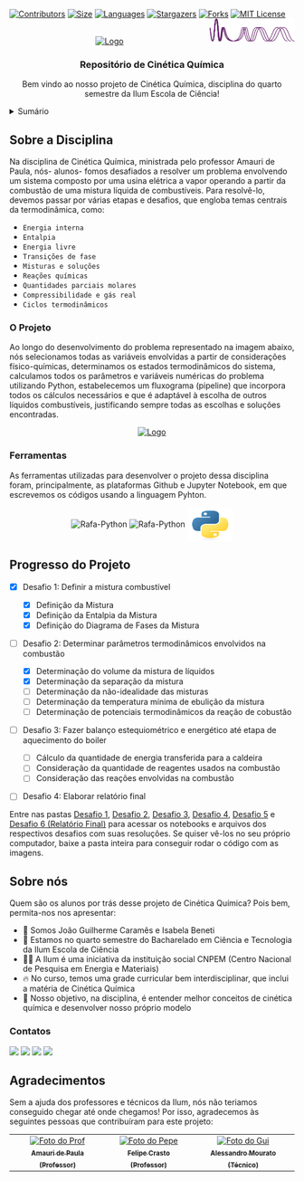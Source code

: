 
<!-- PROJECT SHIELDS -->
<!--
*** I'm using markdown "reference style" links for readability.
*** Reference links are enclosed in brackets [ ] instead of parentheses ( ).
*** See the bottom of this document for the declaration of the reference variables
*** for contributors-url, forks-url, etc. This is an optional, concise syntax you may use.
*** https://www.markdownguide.org/basic-syntax/#reference-style-links
-->
[![Contributors][contributors-shield]][contributors-url]
[![Size][size-shield]][size-url]
[![Languages][languages-shield]][languages-url]
[![Stargazers][stars-shield]][stars-url]
[![Forks][forks-shield]][forks-url]
[![MIT License][license-shield]][license-url]
<img align="right" alt="ilum" height="40" width="150" src="https://github.com/pedrozanineli/pcd.github.io/blob/main/logo1.png">
 
  

<!-- LOGO -->
<br />

<div align="center">
  <a href="![neural](https://user-images.githubusercontent.com/106626661/225796535-51b41213-8397-435d-ab94-dc64551a2da1.gif)">
    <img src="https://github.com/benetao/Cinetica_Quimica/assets/106626661/12347804-032b-4d95-91ae699210dd03ee" alt="Logo" width="220" height="220">
  </a>

  <h3 align="center">Repositório de Cinética Química</h3>

  <p align="center">
    Bem vindo ao nosso projeto de Cinética Química, disciplina do quarto semestre da Ilum Escola de Ciência!
   
  </p>
</div>



<!-- Sumário -->
<details>
  <summary>Sumário</summary>
  <ol>
    <li>
      <a href="#sobre">Sobre a Disciplina</a>
      <ul>
        <li><a href="#projeto">O Projeto</a></li>
       </ul>
      <ul>
        <li><a href="#ferramentas">Ferramentas</a></li>
      </ul>
    </li>
    <li><a href="#progresso">Progresso do Projeto</a></li>
    <li>
      <a href="#isa">Sobre nós</a>
      <ul>
        <li><a href="#contato">Contatos</a></li>
      </ul>
    </li>
    <li><a href="#acknowledgments">Agradecimentos</a></li>
  </ol>
</details>



<!-- Sobre a Disciplina e o Projeto -->
## Sobre a Disciplina <a name="sobre"></a>

Na disciplina de Cinética Química, ministrada pelo professor Amauri de Paula, nós- alunos- fomos desafiados a resolver um problema envolvendo um sistema composto por uma usina elétrica a vapor operando a partir da combustão de uma mistura líquida de combustíveis. Para resolvê-lo, devemos passar por várias etapas e desafios, que engloba temas centrais da termodinâmica, como:
* `Energia interna` 
* `Entalpia`
* `Energia livre`
* `Transições de fase`
* `Misturas e soluções`
* `Reações químicas`
* `Quantidades parciais molares`
* `Compressibilidade e gás real`
* `Ciclos termodinâmicos`


### O Projeto <a name= "projeto"></a>

Ao longo do desenvolvimento do problema representado na imagem abaixo, nós selecionamos todas as variáveis envolvidas a partir de considerações físico-químicas, determinamos os estados termodinâmicos do sistema, calculamos todos os parâmetros e variáveis numéricas do problema utilizando Python, estabelecemos um fluxograma (pipeline) que incorpora todos os cálculos necessários e que é adaptável à escolha de outros líquidos combustíveis, justificando sempre todas as escolhas e soluções encontradas.

<div align="center">
  <a href="![neural](https://user-images.githubusercontent.com/106626661/225796535-51b41213-8397-435d-ab94-dc64551a2da1.gif)">
    <img src="https://user-images.githubusercontent.com/106626661/226015817-8e68aac6-a052-4365-b51f-db0617168af1.png" alt="Logo" width="750" height="440">
  </a>
</div>

### Ferramentas <a name="ferramentas"></a>

As ferramentas utilizadas para desenvolver o projeto dessa disciplina foram, principalmente, as plataformas Github e Jupyter Notebook, em que escrevemos os códigos usando a  linguagem Pyhton.
</div>
<div align="center">
<img align="center" alt="Rafa-Python" height="60" width="60" src= https://user-images.githubusercontent.com/106626661/225802391-d24ac038-78b1-4b2d-8720-f5f9fb4dac9a.png>
 <img align="center" alt="Rafa-Python" height="70" width="70" src= https://user-images.githubusercontent.com/106626661/225802823-3edf4493-8191-433f-9152-7e73b941aadb.png>
 <img align="center" alt="Rafa-Python" height="60" width="80" src="https://raw.githubusercontent.com/devicons/devicon/master/icons/python/python-original.svg">
 
</div>





<!-- Progresso -->
## Progresso do Projeto <a name="progresso"></a>

- [x] Desafio 1: Definir a mistura combustível
    - [x] Definição da Mistura
    - [x] Definição da Entalpia da Mistura
    - [x] Definição do Diagrama de Fases da Mistura
    
- [ ] Desafio 2: Determinar parâmetros termodinâmicos envolvidos na combustão
    - [x] Determinação do volume da mistura de líquidos
    - [x] Determinação da separação da mistura
    - [ ] Determinação da não-idealidade das misturas
    - [ ] Determinação da temperatura mínima de ebulição da mistura
    - [ ] Determinação de potenciais termodinâmicos da reação de cobustão
    
- [ ] Desafio 3: Fazer balanço estequiométrico e energético até etapa de aquecimento do boiler
    - [ ] Cálculo da quantidade de energia transferida para a caldeira
    - [ ] Consideração da quantidade de reagentes usados na combustão
    - [ ] Consideração das reações envolvidas na combustão

- [ ] Desafio 4: Elaborar relatório final
   

Entre nas pastas [Desafio 1](https://github.com/benetao/Cinetica_Quimica/tree/main/Desafio%201), [Desafio 2](https://github.com/benetao/Cinetica_Quimica/tree/main/Desafio%202), [Desafio 3](https://github.com/benetao/Cinetica_Quimica/tree/main/Desafio%203), [Desafio 4](https://github.com/benetao/Cinetica_Quimica/tree/main/Desafio%204), [Desafio 5](https://github.com/benetao/Cinetica_Quimica/tree/main/Desafio%205) e [Desafio 6 (Relatório Final)](https://github.com/benetao/Cinetica_Quimica/tree/main/Desafio%206%20(Relat%C3%B3rio%20Final)) para acessar os notebooks e arquivos dos respectivos desafios com suas resoluções. Se quiser vê-los no seu próprio computador, baixe a pasta inteira para conseguir rodar o código com as imagens.
<!-- Sobre mim -->
## Sobre nós

Quem são os alunos por trás desse projeto de Cinética Química? Pois bem, permita-nos nos apresentar:

- 👋 Somos João Guilherme Caramês e Isabela Beneti
- 📕 Estamos no quarto semestre do Bacharelado em Ciência e Tecnologia da Ilum Escola de Ciência
- 👨‍🔬 A Ilum é uma iniciativa da instituição social CNPEM (Centro Nacional de Pesquisa em Energia e Materiais)
- 🔥 No curso, temos uma grade curricular bem interdisciplinar, que inclui a matéria de Cinética Química
- 🚗 Nosso objetivo, na disciplina, é entender melhor conceitos de cinética química e desenvolver nosso próprio modelo

<!-- CONTATO -->
### Contatos <a name="contato"></a>
 
<div>
  <a href="https://instagram.com/isa.beneti" target="_blank"><img src="https://img.shields.io/badge/-Instagram-%23E4405F?style=for-the-badge&logo=instagram&logoColor=white" target="_blank"></a>
  <a href = "mailto:isabela220039@ilum.cnpem.br"><img src="https://img.shields.io/badge/-Gmail-%23333?style=for-the-badge&logo=gmail&logoColor=white" target="_blank"></a>
  <a href="https://www.linkedin.com/in/isabela-bento-beneti-044183236" target="_blank"><img src="https://img.shields.io/badge/-LinkedIn-%230077B5?style=for-the-badge&logo=linkedin&logoColor=white" target="_blank"></a> 
  <a href="https://www.youtube.com/channel/UCvf7m3bDwbFaezDbe_Igg_w" target="_blank"><img src="https://img.shields.io/badge/YouTube-FF0000?style=for-the-badge&logo=youtube&logoColor=white" target="_blank"></a>
 



<!-- ACKNOWLEDGMENTS -->
## Agradecimentos <a name="acknowledgments"></a>

Sem a ajuda dos professores e técnicos da Ilum, nós não teriamos conseguido chegar até onde chegamos! Por isso, agradecemos às seguintes pessoas que contribuíram para este projeto:

<table>
  <tr>
    <td align="center">
      <a href="#">
        <img src="https://user-images.githubusercontent.com/106626661/226685894-701a7c74-396c-4a82-9920-7488b3095fb7.png" width="100px;" alt="Foto do Prof"/><br>
        <sub>
          <b>Amauri de Paula (Professor)</b>
        </sub>
      </a>
    </td>
    <td align="center">
      <a href="#">
        <img src="https://user-images.githubusercontent.com/106626661/226698669-e1b3521b-5f37-4d02-85a4-8a71cfcd694d.png" width="100px;" alt="Foto do Pepe"/><br>
        <sub>
          <b>Felipe Crasto (Professor)</b>
        </sub>
      </a>
    </td>
    <td align="center">
      <a href="#">
        <img src="https://user-images.githubusercontent.com/106626661/226698185-db45afae-5bb1-4f08-aef7-6161738d9c5e.png" width="100px;" alt="Foto do Gui"/><br>
        <sub>
          <b>Alessandro Mourato (Técnico)</b>
        </sub>
      </a>
    </td>
  </tr>
</table>
</div>
<div style="display: inline_block"><br>
 

<!-- MARKDOWN LINKS & IMAGES -->
<!-- https://www.markdownguide.org/basic-syntax/#reference-style-links -->
[contributors-shield]: https://img.shields.io/github/contributors/benetao/Cinetica_Quimica.svg?style=for-the-badge
[contributors-url]: https://github.com/benetao/Cinetica_Quimica/graphs/contributors
[forks-shield]: https://img.shields.io/github/forks/benetao/Cinetica_Quimica.svg?style=for-the-badge
[forks-url]: https://github.com/benetao/Cinetica_Quimica/network/members
[stars-shield]: https://img.shields.io/github/stars/benetao/Cinetica_Quimica.svg?style=for-the-badge
[stars-url]: https://github.com/benetao/Cinetica_Quimica/stargazers
[issues-shield]: https://img.shields.io/github/issues/benetao/Cinetica_Quimica.svg?style=for-the-badge
[issues-url]: https://github.com/benetao/Cinetica_Quimica/issues
[license-shield]: https://img.shields.io/github/license/benetao/Cinetica_Quimica.svg?style=for-the-badge
[license-url]: https://github.com/benetao/Cinetica_Quimica/blob/master/LICENSE.txt
[size-shield]: https://img.shields.io/github/repo-size/benetao/Cinetica_Quimica.svg?style=for-the-badge
[size-url]: https://github.com/benetao/Cinetica_Quimica/repo-size
[languages-shield]: https://img.shields.io/github/languages/count/benetao/Cinetica_Quimica.svg?style=for-the-badge
[languages-url]: https://github.com/benetao/Cinetica_Quimica//languages/count

[linkedin-shield]: https://img.shields.io/badge/-LinkedIn-black.svg?style=for-the-badge&logo=linkedin&colorB=555
[linkedin-url]: https://www.linkedin.com/in/isabela-bento-beneti-044183236/
[product-screenshot]: images/screenshot.png
[Next.js]:  <img src="https://user-images.githubusercontent.com/106626661/225801328-741dd00d-8359-40ee-8d73-df715a5813f6.png" alt="Logo" width="80" height="30">
[Next-url]: https://nextjs.org/
[React.js]: https://img.shields.io/badge/React-20232A?style=for-the-badge&logo=react&logoColor=61DAFB
[React-url]: https://reactjs.org/
[Vue.js]: https://img.shields.io/badge/Vue.js-35495E?style=for-the-badge&logo=vuedotjs&logoColor=4FC08D
[Vue-url]: https://vuejs.org/
[Angular.io]: https://img.shields.io/badge/Angular-DD0031?style=for-the-badge&logo=angular&logoColor=white
[Angular-url]: https://angular.io/
[Svelte.dev]: https://img.shields.io/badge/Svelte-4A4A55?style=for-the-badge&logo=svelte&logoColor=FF3E00
[Svelte-url]: https://svelte.dev/
[Laravel.com]: https://img.shields.io/badge/Laravel-FF2D20?style=for-the-badge&logo=laravel&logoColor=white
[Laravel-url]: https://laravel.com
[Bootstrap.com]: https://img.shields.io/badge/Bootstrap-563D7C?style=for-the-badge&logo=bootstrap&logoColor=white
[Bootstrap-url]: https://getbootstrap.com
[JQuery.com]: https://img.shields.io/badge/jQuery-0769AD?style=for-the-badge&logo=jquery&logoColor=white
[JQuery-url]: https://jquery.com 
[ilum-shield]:"https://user-images.githubusercontent.com/106626661/193426698-dea48fae-20be-423c-8680-41c50c6aa247.png"
